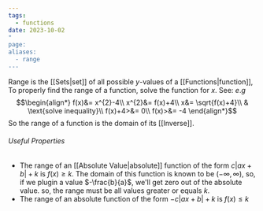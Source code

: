 ```yaml
---
tags:
  - functions
date: 2023-10-02
"
page: 
aliases:
  - range
---
```

Range is the [[Sets|set]] of all possible $y$-values of a [[Functions|function]], To properly find the range of a function, solve the function for $x$. See:
$e.g$
$$\begin{align*}
f(x)&= x^{2}-4\\
x^{2}&= f(x)+4\\
x&= \sqrt{f(x)+4}\\
& \text{solve inequality}\\
f(x)+4>&= 0\\
f(x)>&= -4
\end{align*}$$
So the range of a function is the domain of its [[Inverse]].
###### Useful Properties
- The range of an [[Absolute Value|absolute]] function of the form $c|ax+b|+k$ is $f(x) \ge k$.
	The domain of this function is known to be $(-\infty, \infty)$, so, if we plugin a value $-\frac{b}{a}$, we'll get zero out of the absolute value. so, the range must be all values greater or equals $k$.
- The range of an absolute function of the form $-c|ax+b|+k$ is $f(x) \le k$ 	
